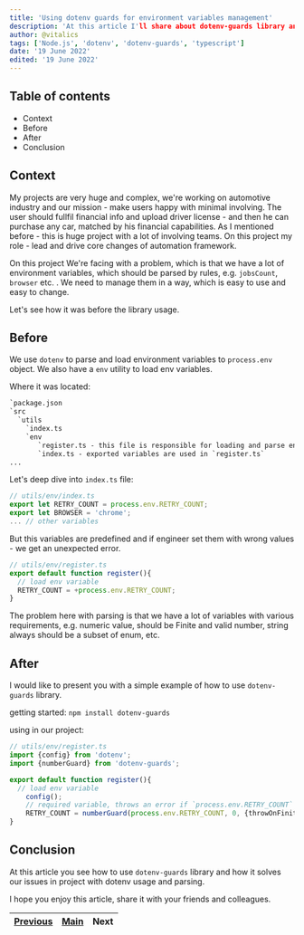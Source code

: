 ```yaml
---
title: 'Using dotenv guards for environment variables management'
description: 'At this article I'll share about dotenv-guards library and how it solves our issues in current project'
author: @vitalics
tags: ['Node.js', 'dotenv', 'dotenv-guards', 'typescript']
date: '19 June 2022'
edited: '19 June 2022'
---
```


## Table of contents

- Context
- Before
- After
- Conclusion

## Context

My projects are very huge and complex, we're working on automotive industry and our mission - make users happy with minimal involving. The user should fullfil financial info and upload driver license - and then he can purchase any car, matched by his financial capabilities. As I mentioned before - this is huge project with a lot of involving teams. On this project my role - lead and drive core changes of automation framework.

On this project We're facing with a problem, which is that we have a lot of environment variables, which should be parsed by rules, e.g. `jobsCount`, `browser` etc. . We need to manage them in a way, which is easy to use and easy to change.

Let's see how it was before the library usage.

## Before

We use `dotenv` to parse and load environment variables to `process.env` object. We also have a `env` utility to load env variables.

Where it was located:

```txt
`package.json
`src
  `utils
    `index.ts
    `env
       `register.ts - this file is responsible for loading and parse env variables
       `index.ts - exported variables are used in `register.ts`
...

```

Let's deep dive into `index.ts` file:

``` ts
// utils/env/index.ts
export let RETRY_COUNT = process.env.RETRY_COUNT;
export let BROWSER = 'chrome';
... // other variables
```

But this variables are predefined and if engineer set them with wrong values - we get an unexpected error.

```typescript
// utils/env/register.ts
export default function register(){
  // load env variable
  RETRY_COUNT = +process.env.RETRY_COUNT;
}
```

The problem here with parsing is that we have a lot of variables with various requirements, e.g. numeric value, should be Finite and valid number, string always should be a subset of enum, etc.

## After

I would like to present you with a simple example of how to use `dotenv-guards` library.

getting started:
`npm install dotenv-guards`

using in our project:

``` ts
// utils/env/register.ts
import {config} from 'dotenv';
import {numberGuard} from 'dotenv-guards';

export default function register(){
  // load env variable
    config();
    // required variable, throws an error if `process.env.RETRY_COUNT` is not defined
    RETRY_COUNT = numberGuard(process.env.RETRY_COUNT, 0, {throwOnFinite: true, throwOnUndefined: true});
}
```

## Conclusion

At this article you see how to use `dotenv-guards` library and how it solves our issues in project with dotenv usage and parsing.

I hope you enjoy this article, share it with your friends and colleagues.

|[Previous](02-github-automation.md)  | [Main](README.md)  | Next  |
|---------|---------|---------|
